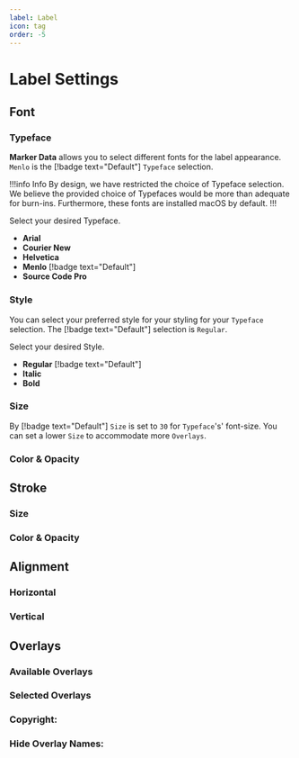 ```yaml
---
label: Label
icon: tag
order: -5
---
```

# Label Settings

## Font

### Typeface

**Marker Data** allows you to select different fonts for the label appearance. `Menlo` is the [!badge text="Default"] `Typeface` selection.

!!!info Info
By design, we have restricted the choice of Typeface selection. We believe the provided choice of Typefaces would be more than adequate for burn-ins. Furthermore, these fonts are installed macOS by default.
!!!

Select your desired Typeface.
- **Arial**
- **Courier New**
- **Helvetica**
- **Menlo** [!badge text="Default"]
- **Source Code Pro**

### Style

You can select your preferred style for your styling for your `Typeface` selection. The [!badge text="Default"] selection is `Regular`.

Select your desired Style.
- **Regular** [!badge text="Default"]
- **Italic**
- **Bold**

### Size

By [!badge text="Default"] `Size` is set to `30` for `Typeface`'s' font-size. You can set a lower `Size` to accommodate more `Overlays`.

### Color & Opacity

## Stroke

### Size

### Color & Opacity

## Alignment

### Horizontal

### Vertical

## Overlays

### Available Overlays

### Selected Overlays

### Copyright:

### Hide Overlay Names:
